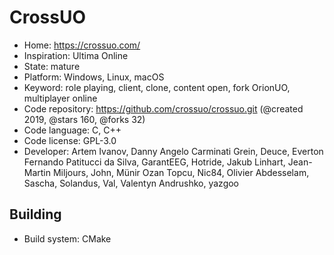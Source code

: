 # CrossUO

- Home: https://crossuo.com/
- Inspiration: Ultima Online
- State: mature
- Platform: Windows, Linux, macOS
- Keyword: role playing, client, clone, content open, fork OrionUO, multiplayer online
- Code repository: https://github.com/crossuo/crossuo.git (@created 2019, @stars 160, @forks 32)
- Code language: C, C++
- Code license: GPL-3.0
- Developer: Artem Ivanov, Danny Angelo Carminati Grein, Deuce, Everton Fernando Patitucci da Silva, GarantEEG, Hotride, Jakub Linhart, Jean-Martin Miljours, John, Münir Ozan Topcu, Nic84, Olivier Abdesselam, Sascha, Solandus, Val, Valentyn Andrushko, yazgoo

## Building

- Build system: CMake
